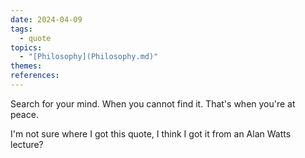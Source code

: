 ```yaml
---  
date: 2024-04-09  
tags:  
  - quote  
topics:  
  - "[Philosophy](Philosophy.md)"  
themes:   
references:   
---  
```

  
Search for your mind. When you cannot find it. That's when you're at peace.  
  
I'm not sure where I got this quote, I think I got it from an Alan Watts lecture?
